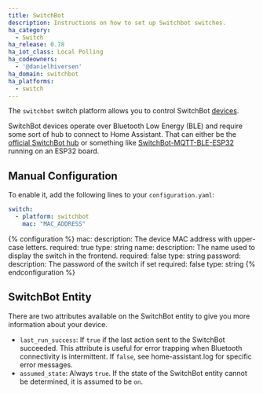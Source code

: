 ```yaml
---
title: SwitchBot
description: Instructions on how to set up Switchbot switches.
ha_category:
  - Switch
ha_release: 0.78
ha_iot_class: Local Polling
ha_codeowners:
  - '@danielhiversen'
ha_domain: switchbot
ha_platforms:
  - switch
---
```


The `switchbot` switch platform allows you to control SwitchBot [devices](https://www.switch-bot.com/).


<div class="note">

SwitchBot devices operate over Bluetooth Low Energy (BLE) and require some sort of hub to connect to Home Assistant.  That can either be the [official SwitchBot hub](https://www.switch-bot.com/products/switchbot-hub-mini) or something like [SwitchBot-MQTT-BLE-ESP32](https://github.com/devWaves/SwitchBot-MQTT-BLE-ESP32) running on an ESP32 board.

</div>

## Manual Configuration

To enable it, add the following lines to your `configuration.yaml`:

```yaml
switch:
  - platform: switchbot
    mac: "MAC_ADDRESS"
```

{% configuration %}
mac:
  description: The device MAC address with upper-case letters.
  required: true
  type: string
name:
  description: The name used to display the switch in the frontend.
  required: false
  type: string
password:
  description: The password of the switch if set
  required: false
  type: string
{% endconfiguration %}

## SwitchBot Entity

There are two attributes available on the SwitchBot entity to give you more information about your device.

- `last_run_success`: If `true` if the last action sent to the SwitchBot succeeded. This attribute is useful for error trapping when Bluetooth connectivity is intermittent. If `false`, see home-assistant.log for specific error messages.
- `assumed_state`: Always `true`. If the state of the SwitchBot entity cannot be determined, it is assumed to be `on`.
